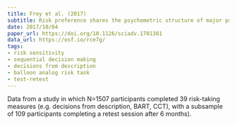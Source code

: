 ```yaml
---
title: Frey et al. (2017)
subtitle: Risk preference shares the psychometric structure of major psychological traits
date: 2017/10/04
paper_url: https://doi.org/10.1126/sciadv.1701381
data_url: https://osf.io/rce7g/
tags:
- risk sensitivity
- sequential decision making
- decisions from description
- balloon analog risk task
- test-retest
---
```


Data from a study in which N=1507 participants completed 39 risk-taking measures (e.g. decisions from description, BART, CCT), with a subsample of 109 participants completing a retest session after 6 months).
